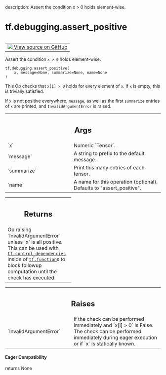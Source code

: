 description: Assert the condition x > 0 holds element-wise.

<div itemscope itemtype="http://developers.google.com/ReferenceObject">
<meta itemprop="name" content="tf.debugging.assert_positive" />
<meta itemprop="path" content="Stable" />
</div>

# tf.debugging.assert_positive

<!-- Insert buttons and diff -->

<table class="tfo-notebook-buttons tfo-api nocontent" align="left">
<td>
  <a target="_blank" href="https://github.com/tensorflow/tensorflow/blob/r2.2/tensorflow/python/ops/check_ops.py#L458-L487">
    <img src="https://www.tensorflow.org/images/GitHub-Mark-32px.png" />
    View source on GitHub
  </a>
</td>
</table>



Assert the condition `x > 0` holds element-wise.

<pre class="devsite-click-to-copy prettyprint lang-py tfo-signature-link">
<code>tf.debugging.assert_positive(
    x, message=None, summarize=None, name=None
)
</code></pre>



<!-- Placeholder for "Used in" -->

This Op checks that `x[i] > 0` holds for every element of `x`. If `x` is
empty, this is trivially satisfied.

If `x` is not positive everywhere, `message`, as well as the first `summarize`
entries of `x` are printed, and `InvalidArgumentError` is raised.

<!-- Tabular view -->
 <table class="responsive fixed orange">
<colgroup><col width="214px"><col></colgroup>
<tr><th colspan="2"><h2 class="add-link">Args</h2></th></tr>

<tr>
<td>
`x`
</td>
<td>
Numeric `Tensor`.
</td>
</tr><tr>
<td>
`message`
</td>
<td>
A string to prefix to the default message.
</td>
</tr><tr>
<td>
`summarize`
</td>
<td>
Print this many entries of each tensor.
</td>
</tr><tr>
<td>
`name`
</td>
<td>
A name for this operation (optional). Defaults to "assert_positive".
</td>
</tr>
</table>



<!-- Tabular view -->
 <table class="responsive fixed orange">
<colgroup><col width="214px"><col></colgroup>
<tr><th colspan="2"><h2 class="add-link">Returns</h2></th></tr>
<tr class="alt">
<td colspan="2">
Op raising `InvalidArgumentError` unless `x` is all positive. This can be
used with <a href="../../tf/control_dependencies.md"><code>tf.control_dependencies</code></a> inside of <a href="../../tf/function.md"><code>tf.function</code></a>s to block
followup computation until the check has executed.
</td>
</tr>

</table>



<!-- Tabular view -->
 <table class="responsive fixed orange">
<colgroup><col width="214px"><col></colgroup>
<tr><th colspan="2"><h2 class="add-link">Raises</h2></th></tr>

<tr>
<td>
`InvalidArgumentError`
</td>
<td>
if the check can be performed immediately and
`x[i] > 0` is False. The check can be performed immediately during eager
execution or if `x` is statically known.
</td>
</tr>
</table>



#### Eager Compatibility
returns None

